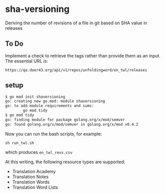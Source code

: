# sha-versioning
Deriving the number of revisions of a file in git based on SHA value in releases

## To Do

Implement a check to retrieve the tags rather than provide them as an input. The essential URL is:
```
https://qa.door43.org/api/v1/repos/unfoldingword/en_twl/releases
```

## setup

```sh
$ go mod init shaversioning
go: creating new go.mod: module shaversioning
go: to add module requirements and sums:
        go mod tidy
$ go mod tidy
go: finding module for package golang.org/x/mod/semver
go: found golang.org/x/mod/semver in golang.org/x/mod v0.4.2
```

Now you can run the bash scripts, for example:
```
sh run_twl.sh
```
which produces `en_twl_revs.csv`

At this writing, the following resource types are supported:
- Translation Academy
- Translation Notes
- Translation Words
- Translation Word Lists
